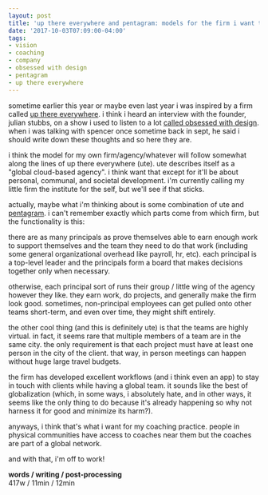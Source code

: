 ```yaml
---
layout: post
title: 'up there everywhere and pentagram: models for the firm i want to start'
date: '2017-10-03T07:09:00-04:00'
tags:
- vision
- coaching
- company
- obsessed with design
- pentagram
- up there everywhere
--- 
```


sometime earlier this year or maybe even last year i was inspired by a firm called [up there everywhere](http://www.upthereeverywhere.com/). i think i heard an interview with the founder, julian stubbs, on a show i used to listen to a lot [called obsessed with design](http://www.obsessedshow.com/episodes/julian-stubbs). when i was talking with spencer once sometime back in sept, he said i should write down these thoughts and so here they are.

i think the model for my own firm/agency/whatever will follow somewhat along the lines of up there everywhere (ute). ute describes itself as a "global cloud-based agency". i think want that except for it'll be about personal, communal, and societal development. i'm currently calling my little firm the institute for the self, but we'll see if that sticks. 

actually, maybe what i'm thinking about is some combination of ute and [pentagram](https://www.pentagram.com/). i can't remember exactly which parts come from which firm, but the functionality is this: 

there are as many principals as prove themselves able to earn enough work to support themselves and the team they need to do that work (including some general organizational overhead like payroll, hr, etc). each principal is a top-level leader and the principals form a board that makes decisions together only when necessary. 

otherwise, each principal sort of runs their group / little wing of the agency however they like. they earn work, do projects, and generally make the firm look good. sometimes, non-principal employees can get pulled onto other teams short-term, and even over time, they might shift entirely. 

the other cool thing (and this is definitely ute) is that the teams are highly virtual. in fact, it seems rare that multiple members of a team are in the same city. the only requirement is that each project must have at least one person in the city of the client. that way, in person meetings can happen without huge large travel budgets. 

the firm has developed excellent workflows (and i think even an app) to stay in touch with clients while having a global team. it sounds like the best of globalization (which, in some ways, i absolutely hate, and in other ways, it seems like the only thing to do because it's already happening so why not harness it for good and minimize its harm?). 

anyways, i think that's what i want for my coaching practice. people in physical communities have access to coaches near them but the coaches are part of a global network. 

and with that, i'm off to work!

<!-- hyperlink bank -->

**words / writing / post-processing**  
417w / 11min / 12min